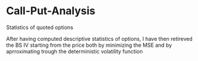 # Call-Put-Analysis
Statistics of quoted options

After having computed descriptive statistics of options, I have then retireved the BS IV starting from the price both by minimizing the MSE and by aprroximating trough the deterministic volatility function
